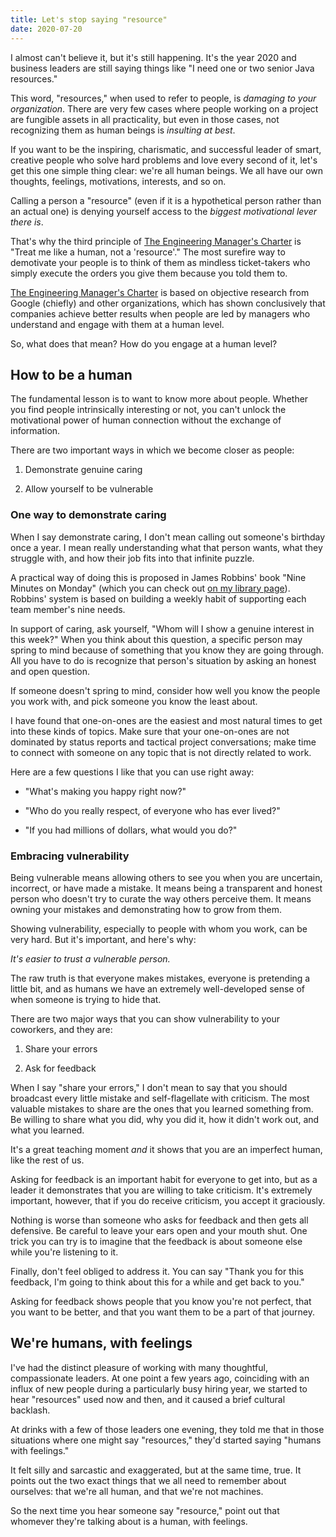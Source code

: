 ```yaml
---
title: Let's stop saying "resource"
date: 2020-07-20
---
```


I almost can't believe it, but it's still happening. It's the year 2020
and business leaders are still saying things like "I need one or two
senior Java resources."

This word, "resources," when used to refer to people, is *damaging to
your organization*. There are very few cases where people working on a
project are fungible assets in all practicality, but even in those
cases, not recognizing them as human beings is *insulting at best*.

If you want to be the inspiring, charismatic, and successful leader of
smart, creative people who solve hard problems and love every second of
it, let's get this one simple thing clear: we're all human beings. We
all have our own thoughts, feelings, motivations, interests, and so on.

Calling a person a "resource" (even if it is a hypothetical person
rather than an actual one) is denying yourself access to the *biggest
motivational lever there is*.

That's why the third principle of [The Engineering Manager's
Charter][charter] is "Treat me like a human, not a 'resource'." The
most surefire way to demotivate your people is to think of them as
mindless ticket-takers who simply execute the orders you give them
because you told them to.

[The Engineering Manager's Charter][charter] is based on objective
research from Google (chiefly) and other organizations, which has shown
conclusively that companies achieve better results when people are led
by managers who understand and engage with them at a human level.

[charter]: https://aaronbieber.coach/charter

So, what does that mean? How do you engage at a human level?

## How to be a human

The fundamental lesson is to want to know more about people. Whether you
find people intrinsically interesting or not, you can't unlock the
motivational power of human connection without the exchange of
information.

There are two important ways in which we become closer as people:

1.  Demonstrate genuine caring

2.  Allow yourself to be vulnerable

### One way to demonstrate caring

When I say demonstrate caring, I don't mean calling out someone's
birthday once a year. I mean really understanding what that person
wants, what they struggle with, and how their job fits into that
infinite puzzle.

A practical way of doing this is proposed in James Robbins' book "Nine Minutes
on Monday" (which you can check out [on my library
page](https://aaronbieber.coach/library)). Robbins' system is based on building
a weekly habit of supporting each team member's nine needs.

In support of caring, ask yourself, "Whom will I show a genuine interest
in this week?" When you think about this question, a specific person may
spring to mind because of something that you know they are going
through. All you have to do is recognize that person's situation by
asking an honest and open question.

If someone doesn't spring to mind, consider how well you know the people
you work with, and pick someone you know the least about.

I have found that one-on-ones are the easiest and most natural times to
get into these kinds of topics. Make sure that your one-on-ones are not
dominated by status reports and tactical project conversations; make
time to connect with someone on any topic that is not directly related
to work.

Here are a few questions I like that you can use right away:

  - "What's making you happy right now?"

  - "Who do you really respect, of everyone who has ever lived?"

  - "If you had millions of dollars, what would you do?"

### Embracing vulnerability

Being vulnerable means allowing others to see you when you are
uncertain, incorrect, or have made a mistake. It means being a
transparent and honest person who doesn't try to curate the way others
perceive them. It means owning your mistakes and demonstrating how to
grow from them.

Showing vulnerability, especially to people with whom you work, can be
very hard. But it's important, and here's why:

*It's easier to trust a vulnerable person.*

The raw truth is that everyone makes mistakes, everyone is pretending a
little bit, and as humans we have an extremely well-developed sense of
when someone is trying to hide that.

There are two major ways that you can show vulnerability to your
coworkers, and they are:

1.  Share your errors

2.  Ask for feedback

When I say "share your errors," I don't mean to say that you should
broadcast every little mistake and self-flagellate with criticism. The
most valuable mistakes to share are the ones that you learned something
from. Be willing to share what you did, why you did it, how it didn't
work out, and what you learned.

It's a great teaching moment *and* it shows that you are an imperfect
human, like the rest of us.

Asking for feedback is an important habit for everyone to get into, but
as a leader it demonstrates that you are willing to take criticism. It's
extremely important, however, that if you do receive criticism, you
accept it graciously.

Nothing is worse than someone who asks for feedback and then gets all
defensive. Be careful to leave your ears open and your mouth shut. One
trick you can try is to imagine that the feedback is about someone else
while you're listening to it.

Finally, don't feel obliged to address it. You can say "Thank you for
this feedback, I'm going to think about this for a while and get back to
you."

Asking for feedback shows people that you know you're not perfect, that
you want to be better, and that you want them to be a part of that
journey.

## We're humans, with feelings

I've had the distinct pleasure of working with many thoughtful,
compassionate leaders. At one point a few years ago, coinciding with an
influx of new people during a particularly busy hiring year, we started
to hear "resources" used now and then, and it caused a brief cultural
backlash.

At drinks with a few of those leaders one evening, they told me that in
those situations where one might say "resources," they'd started saying
"humans with feelings."

It felt silly and sarcastic and exaggerated, but at the same time, true.
It points out the two exact things that we all need to remember about
ourselves: that we're all human, and that we're not machines.

So the next time you hear someone say "resource," point out that
whomever they're talking about is a human, with feelings.
